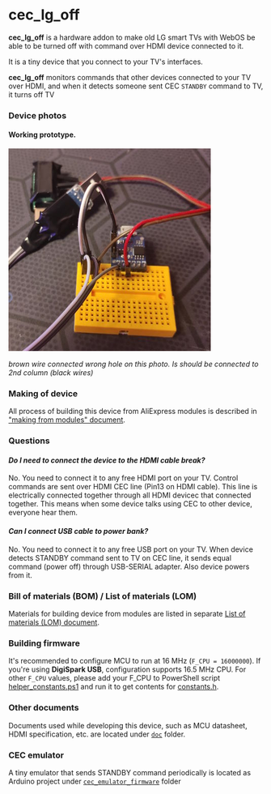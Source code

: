 # cec\_lg\_off

**cec\_lg\_off** is a hardware addon to make old LG smart TVs with WebOS be able to be turned off with command over HDMI device connected to it. 

It is a tiny device that you connect to your TV's interfaces. 

**cec\_lg\_off** monitors commands that other devices connected to your TV over HDMI, and when it detects someone sent CEC `STANDBY` command to TV, it turns off TV

### Device photos

#### Working prototype.

![Prototype](doc/img/making_ready_device.jpg)

*brown wire connected wrong hole on this photo. Is should be connected to 2nd column (black wires)*

### Making of device

All process of building this device from AliExpress modules is described in ["making  from modules" document](doc/MAKING_MODULES.md).

### Questions

#### *Do I need to connect the device to the HDMI cable break?*

No. You need to connect it to any free HDMI port on your TV. Control commands are sent over HDMI CEC line (Pin13 on HDMI cable). This line is electrically connected together through all HDMI devicec that connected together. This means when some device talks using CEC to other device, everyone hear them.

#### *Can I connect USB cable to power bank?*

No. You need to connect it to any free USB port on your TV. When device detects STANDBY command sent to TV on CEC line, it sends equal command (power off) through USB-SERIAL adapter. Also device powers from it. 

### Bill of materials (BOM) / List of materials (LOM)

Materials for building device from modules are listed in separate [List of materials (LOM) document](doc/LOM_MODULES.md).

### Building firmware

It's recommended to configure MCU to run at 16 MHz (`F_CPU = 16000000`).
If you're using **DigiSpark USB**, configuration supports 16.5 MHz CPU.
For other `F_CPU` values, please add your F_CPU to PowerShell script [helper_constants.ps1](firmware/attiny25/helper_constants.ps1) and run it to get contents for [constants.h](firmware/attiny25/src/cec_mon_constants.h).

### Other documents

Documents used while developing this device, such as MCU datasheet, HDMI specification, etc. are located under [`doc`](doc) folder. 

### CEC emulator

A tiny emulator that sends STANDBY command periodically is located as Arduino project under [`cec_emulator_firmware`](cec_emulator_firmware) folder